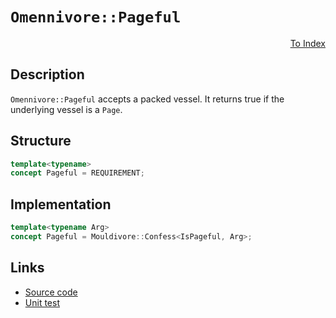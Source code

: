 <!-- Copyright 2024 Feng Mofan
SPDX-License-Identifier: Apache-2.0 -->

# `Omennivore::Pageful`

<p style='text-align: right;'><a href="../../concepts.md#omennivore-pageful">To Index</a></p>

## Description

`Omennivore::Pageful` accepts a packed vessel.
It returns true if the underlying vessel is a `Page`.

## Structure

```C++
template<typename>
concept Pageful = REQUIREMENT;
```

## Implementation

```C++
template<typename Arg>
concept Pageful = Mouldivore::Confess<IsPageful, Arg>;
```

## Links

- [Source code](../../../../conceptrodon/descend/omennivore/concepts/pageful.hpp)
- [Unit test](../../../../tests/unit/concepts/omennivore/pageful.test.hpp)
